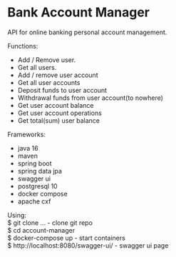# Bank Account Manager
API for online banking personal account management.

Functions:
* Add / Remove user.
* Get all users.
* Add / remove user account
* Get all user accounts
* Deposit funds to user account
* Withdrawal funds from user account(to nowhere)
* Get user account balance
* Get user account operations
* Get total(sum) user balance

Frameworks:
- java 16
- maven  
- spring boot
- spring data jpa
- swagger ui 
- postgresql 10
- docker compose
- apache cxf

Using:
<br/>$ git clone ... - clone git repo
<br/>$ cd account-manager
<br/>$ docker-compose up - start containers
<br/>$ http://localhost:8080/swagger-ui/ - swagger ui page